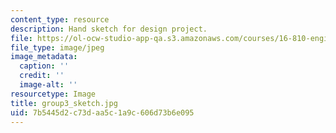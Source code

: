 ```yaml
---
content_type: resource
description: Hand sketch for design project.
file: https://ol-ocw-studio-app-qa.s3.amazonaws.com/courses/16-810-engineering-design-and-rapid-prototyping-january-iap-2005/7b5445d2c73daa5c1a9c606d73b6e095_group3_sketch.jpg
file_type: image/jpeg
image_metadata:
  caption: ''
  credit: ''
  image-alt: ''
resourcetype: Image
title: group3_sketch.jpg
uid: 7b5445d2-c73d-aa5c-1a9c-606d73b6e095
---
```

